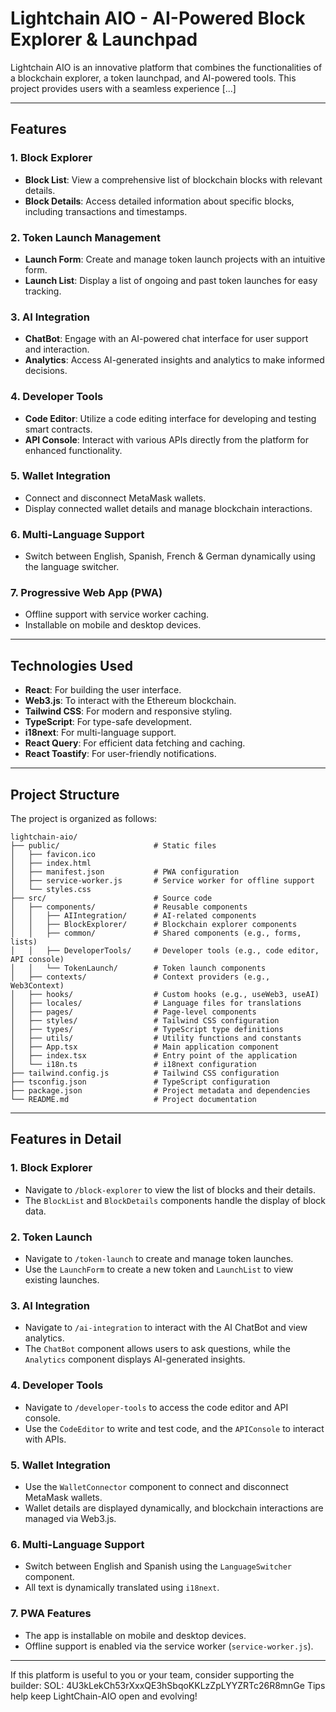 # Lightchain AIO - AI-Powered Block Explorer & Launchpad

Lightchain AIO is an innovative platform that combines the functionalities of a blockchain explorer, a token launchpad, and AI-powered tools. This project provides users with a seamless experience [...]

---

## Features

### **1. Block Explorer**
- **Block List**: View a comprehensive list of blockchain blocks with relevant details.
- **Block Details**: Access detailed information about specific blocks, including transactions and timestamps.

### **2. Token Launch Management**
- **Launch Form**: Create and manage token launch projects with an intuitive form.
- **Launch List**: Display a list of ongoing and past token launches for easy tracking.

### **3. AI Integration**
- **ChatBot**: Engage with an AI-powered chat interface for user support and interaction.
- **Analytics**: Access AI-generated insights and analytics to make informed decisions.

### **4. Developer Tools**
- **Code Editor**: Utilize a code editing interface for developing and testing smart contracts.
- **API Console**: Interact with various APIs directly from the platform for enhanced functionality.

### **5. Wallet Integration**
- Connect and disconnect MetaMask wallets.
- Display connected wallet details and manage blockchain interactions.

### **6. Multi-Language Support**
- Switch between English, Spanish, French & German dynamically using the language switcher.

### **7. Progressive Web App (PWA)**
- Offline support with service worker caching.
- Installable on mobile and desktop devices.

---

## Technologies Used

- **React**: For building the user interface.
- **Web3.js**: To interact with the Ethereum blockchain.
- **Tailwind CSS**: For modern and responsive styling.
- **TypeScript**: For type-safe development.
- **i18next**: For multi-language support.
- **React Query**: For efficient data fetching and caching.
- **React Toastify**: For user-friendly notifications.

---

## Project Structure

The project is organized as follows:

```
lightchain-aio/
├── public/                     # Static files
│   ├── favicon.ico
│   ├── index.html
│   ├── manifest.json           # PWA configuration
│   ├── service-worker.js       # Service worker for offline support
│   └── styles.css
├── src/                        # Source code
│   ├── components/             # Reusable components
│   │   ├── AIIntegration/      # AI-related components
│   │   ├── BlockExplorer/      # Blockchain explorer components
│   │   ├── common/             # Shared components (e.g., forms, lists)
│   │   ├── DeveloperTools/     # Developer tools (e.g., code editor, API console)
│   │   └── TokenLaunch/        # Token launch components
│   ├── contexts/               # Context providers (e.g., Web3Context)
│   ├── hooks/                  # Custom hooks (e.g., useWeb3, useAI)
│   ├── locales/                # Language files for translations
│   ├── pages/                  # Page-level components
│   ├── styles/                 # Tailwind CSS configuration
│   ├── types/                  # TypeScript type definitions
│   ├── utils/                  # Utility functions and constants
│   ├── App.tsx                 # Main application component
│   ├── index.tsx               # Entry point of the application
│   └── i18n.ts                 # i18next configuration
├── tailwind.config.js          # Tailwind CSS configuration
├── tsconfig.json               # TypeScript configuration
├── package.json                # Project metadata and dependencies
└── README.md                   # Project documentation
```

---

## Features in Detail

### **1. Block Explorer**
- Navigate to `/block-explorer` to view the list of blocks and their details.
- The `BlockList` and `BlockDetails` components handle the display of block data.

### **2. Token Launch**
- Navigate to `/token-launch` to create and manage token launches.
- Use the `LaunchForm` to create a new token and `LaunchList` to view existing launches.

### **3. AI Integration**
- Navigate to `/ai-integration` to interact with the AI ChatBot and view analytics.
- The `ChatBot` component allows users to ask questions, while the `Analytics` component displays AI-generated insights.

### **4. Developer Tools**
- Navigate to `/developer-tools` to access the code editor and API console.
- Use the `CodeEditor` to write and test code, and the `APIConsole` to interact with APIs.

### **5. Wallet Integration**
- Use the `WalletConnector` component to connect and disconnect MetaMask wallets.
- Wallet details are displayed dynamically, and blockchain interactions are managed via Web3.js.

### **6. Multi-Language Support**
- Switch between English and Spanish using the `LanguageSwitcher` component.
- All text is dynamically translated using `i18next`.

### **7. PWA Features**
- The app is installable on mobile and desktop devices.
- Offline support is enabled via the service worker (`service-worker.js`).

---

If this platform is useful to you or your team, consider supporting the builder:
SOL: 4U3kLekCh53rXxxQE3hSbqoKKLzZpLYYZRTc26R8mnGe
Tips help keep LightChain-AIO open and evolving!

